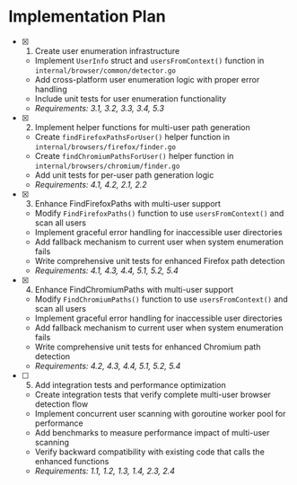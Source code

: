 # Implementation Plan

- [x] 1. Create user enumeration infrastructure
  - Implement `UserInfo` struct and `usersFromContext()` function in `internal/browser/common/detector.go`
  - Add cross-platform user enumeration logic with proper error handling
  - Include unit tests for user enumeration functionality
  - _Requirements: 3.1, 3.2, 3.3, 3.4, 5.3_

- [x] 2. Implement helper functions for multi-user path generation
  - Create `findFirefoxPathsForUser()` helper function in `internal/browsers/firefox/finder.go`
  - Create `findChromiumPathsForUser()` helper function in `internal/browsers/chromium/finder.go`
  - Add unit tests for per-user path generation logic
  - _Requirements: 4.1, 4.2, 2.1, 2.2_

- [x] 3. Enhance FindFirefoxPaths with multi-user support
  - Modify `FindFirefoxPaths()` function to use `usersFromContext()` and scan all users
  - Implement graceful error handling for inaccessible user directories
  - Add fallback mechanism to current user when system enumeration fails
  - Write comprehensive unit tests for enhanced Firefox path detection
  - _Requirements: 4.1, 4.3, 4.4, 5.1, 5.2, 5.4_

- [x] 4. Enhance FindChromiumPaths with multi-user support
  - Modify `FindChromiumPaths()` function to use `usersFromContext()` and scan all users
  - Implement graceful error handling for inaccessible user directories
  - Add fallback mechanism to current user when system enumeration fails
  - Write comprehensive unit tests for enhanced Chromium path detection
  - _Requirements: 4.2, 4.3, 4.4, 5.1, 5.2, 5.4_

- [ ] 5. Add integration tests and performance optimization
  - Create integration tests that verify complete multi-user browser detection flow
  - Implement concurrent user scanning with goroutine worker pool for performance
  - Add benchmarks to measure performance impact of multi-user scanning
  - Verify backward compatibility with existing code that calls the enhanced functions
  - _Requirements: 1.1, 1.2, 1.3, 1.4, 2.3, 2.4_